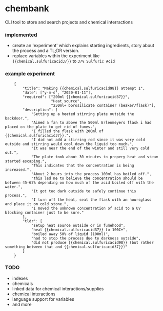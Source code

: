 # chembank
CLI tool to store and search projects and chemical interractions

### implemented
- create an 'experiment' which explains starting ingredients, story about the process and a TL;DR version.
- replace variables within the experiment like `{{chemical.sulfuricacid37}}` to `37% Sulfuric Acid`

### example experiment
```
    {
        "title": "Making {{chemical.sulfuricacid98}} attempt 1",
        "date": ["y-m-d", "2020-01-11"],
        "required": ["200ml {{chemical.sulfuricacid37}}",
                     "Heat source",
                     "250ml+ borosilicate container (beaker/flask)"],
        "description": [
            "Setting up a heated stirring plate outside the backdoor.",
            "Aimed a fan to above the 500ml Erlenmeyers flask i had placed on the plate to get rid of fumes.",
            "I filled the flask with 200ml of {{chemical.sulfuricacid37}}.",
            "I did not add a stirring rod since it was very cold outside and stirring would cool down the liquid too much.",
            "It was near the end of the winter and still very cold out.",
            "The plate took about 30 minutes to propery heat and steam started escaping.",
            "This indicates that the concentration is being increased.",
            "About 2 hours into the process 100ml has boiled off.",
            "this led me to believe the concentration should be between 45-65% depending on how much of the acid boiled off with the water.",
            "It got too dark outside to safely continue this process.",
            "I turn off the heat, seal the flask with an hoursglass and place it on cold stone.",
            "I moved the unknown concentration of acid to a UV blocking container just to be sure."
        ],
        "tldr": [
            "setup heat source outside or in fumehood",
            "heat {{chemical.sulfuricacid37}} to 100C+",
            "boiled away 50% of liquid (100ml)",
            "had to stop the process due to darkness outside",
            "did not produce {{chemical.sulfuricacid98}} (but rather something between that and {{chemical.sulfuricacid37}})"
        ]
    }
 ```

### TODO
- indexes
- chemicals
- linked data for chemical interactions/supplies
- chemical interactions
- language support for variables
- and more
